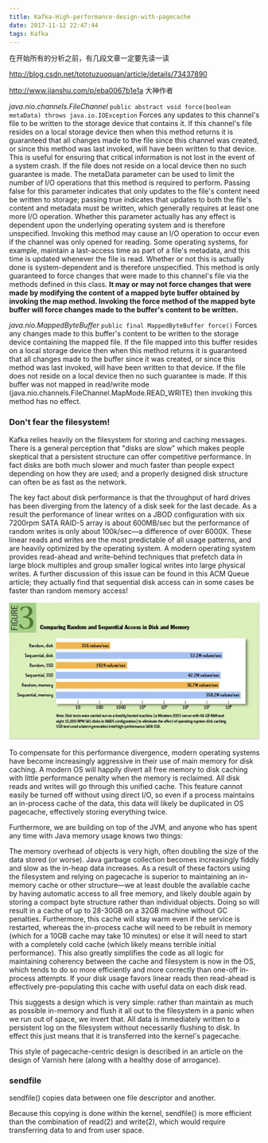```yaml
---
title: Kafka-High-performance-design-with-pagecache
date: 2017-11-12 22:47:44
tags: Kafka
---
```



在开始所有的分析之前，有几段文章一定要先读一读

http://blog.csdn.net/tototuzuoquan/article/details/73437890

http://www.jianshu.com/p/eba0067b1e1a
大神作者


_java.nio.channels.FileChannel_
`public abstract void force(boolean metaData) throws java.io.IOException`
Forces any updates to this channel's file to be written to the storage device that contains it.
If this channel's file resides on a local storage device then when this method returns it is guaranteed that all changes made to the file since this channel was created, or since this method was last invoked, will have been written to that device. This is useful for ensuring that critical information is not lost in the event of a system crash.
If the file does not reside on a local device then no such guarantee is made.
The metaData parameter can be used to limit the number of I/O operations that this method is required to perform. Passing false for this parameter indicates that only updates to the file's content need be written to storage; passing true indicates that updates to both the file's content and metadata must be written, which generally requires at least one more I/O operation. Whether this parameter actually has any effect is dependent upon the underlying operating system and is therefore unspecified.
Invoking this method may cause an I/O operation to occur even if the channel was only opened for reading. Some operating systems, for example, maintain a last-access time as part of a file's metadata, and this time is updated whenever the file is read. Whether or not this is actually done is system-dependent and is therefore unspecified.
This method is only guaranteed to force changes that were made to this channel's file via the methods defined in this class. **It may or may not force changes that were made by modifying the content of a mapped byte buffer obtained by invoking the map method. Invoking the force method of the mapped byte buffer will force changes made to the buffer's content to be written.**

_java.nio.MappedByteBuffer_
`public final MappedByteBuffer force()`
Forces any changes made to this buffer's content to be written to the storage device containing the mapped file.
If the file mapped into this buffer resides on a local storage device then when this method returns it is guaranteed that all changes made to the buffer since it was created, or since this method was last invoked, will have been written to that device.
If the file does not reside on a local device then no such guarantee is made.
If this buffer was not mapped in read/write mode (java.nio.channels.FileChannel.MapMode.READ_WRITE) then invoking this method has no effect.


### Don't fear the filesystem!

Kafka relies heavily on the filesystem for storing and caching messages. There is a general perception that "disks are slow" which makes people skeptical that a persistent structure can offer competitive performance. In fact disks are both much slower and much faster than people expect depending on how they are used; and a properly designed disk structure can often be as fast as the network.

The key fact about disk performance is that the throughput of hard drives has been diverging from the latency of a disk seek for the last decade. As a result the performance of linear writes on a JBOD configuration with six 7200rpm SATA RAID-5 array is about 600MB/sec but the performance of random writes is only about 100k/sec—a difference of over 6000X. These linear reads and writes are the most predictable of all usage patterns, and are heavily optimized by the operating system. A modern operating system provides read-ahead and write-behind techniques that prefetch data in large block multiples and group smaller logical writes into large physical writes. A further discussion of this issue can be found in this ACM Queue article; they actually find that sequential disk access can in some cases be faster than random memory access!

![你想输入的替代文字](Kafka-High-performance-design-with-pagecache/disk_read_write_speed.jpg)

To compensate for this performance divergence, modern operating systems have become increasingly aggressive in their use of main memory for disk caching. A modern OS will happily divert all free memory to disk caching with little performance penalty when the memory is reclaimed. All disk reads and writes will go through this unified cache. This feature cannot easily be turned off without using direct I/O, so even if a process maintains an in-process cache of the data, this data will likely be duplicated in OS pagecache, effectively storing everything twice.

Furthermore, we are building on top of the JVM, and anyone who has spent any time with Java memory usage knows two things:

The memory overhead of objects is very high, often doubling the size of the data stored (or worse).
Java garbage collection becomes increasingly fiddly and slow as the in-heap data increases.
As a result of these factors using the filesystem and relying on pagecache is superior to maintaining an in-memory cache or other structure—we at least double the available cache by having automatic access to all free memory, and likely double again by storing a compact byte structure rather than individual objects. Doing so will result in a cache of up to 28-30GB on a 32GB machine without GC penalties. Furthermore, this cache will stay warm even if the service is restarted, whereas the in-process cache will need to be rebuilt in memory (which for a 10GB cache may take 10 minutes) or else it will need to start with a completely cold cache (which likely means terrible initial performance). This also greatly simplifies the code as all logic for maintaining coherency between the cache and filesystem is now in the OS, which tends to do so more efficiently and more correctly than one-off in-process attempts. If your disk usage favors linear reads then read-ahead is effectively pre-populating this cache with useful data on each disk read.

This suggests a design which is very simple: rather than maintain as much as possible in-memory and flush it all out to the filesystem in a panic when we run out of space, we invert that. All data is immediately written to a persistent log on the filesystem without necessarily flushing to disk. In effect this just means that it is transferred into the kernel's pagecache.

This style of pagecache-centric design is described in an article on the design of Varnish here (along with a healthy dose of arrogance).

### sendfile

sendfile() copies data between one file descriptor and another.

Because this copying is done within the kernel, sendfile() is more
efficient than the combination of read(2) and write(2), which would
require transferring data to and from user space.